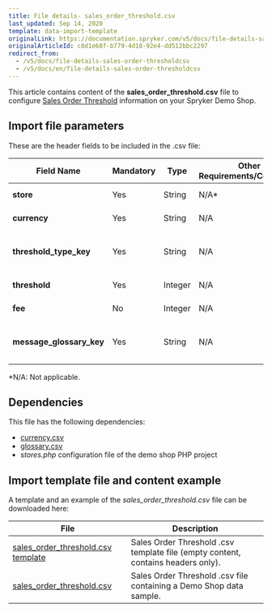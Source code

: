 ```yaml
---
title: File details- sales_order_threshold.csv
last_updated: Sep 14, 2020
template: data-import-template
originalLink: https://documentation.spryker.com/v5/docs/file-details-sales-order-thresholdcsv
originalArticleId: c8d1e68f-b779-4d18-92e4-dd512bbc2297
redirect_from:
  - /v5/docs/file-details-sales-order-thresholdcsv
  - /v5/docs/en/file-details-sales-order-thresholdcsv
---
```


This article contains content of the **sales_order_threshold.csv** file to configure [Sales Order Threshold](/docs/scos/user/features/{{page.version}}/checkout-feature-overview/order-thresholds-overview.html) information on your Spryker Demo Shop.

## Import file parameters 
These are the header fields to be included in the .csv file:

| Field Name | Mandatory | Type | Other Requirements/Comments | Description |
| --- | --- | --- | --- | --- |
| **store** | Yes | String | N/A*| Name of the store. |
| **currency** | Yes | String | N/A | Currency ISO code. |
| **threshold_type_key** | Yes | String | N/A | Identifier of the threshold type. |
| **threshold** | Yes | Integer | N/A| Threshold value. |
| **fee** | No | Integer | N/A | Threshold fee. |
| **message_glossary_key** | Yes | String | N/A | Identifier of the glossary message. |
*N/A: Not applicable.

## Dependencies
This file has the following dependencies:

*  [currency.csv](/docs/scos/dev/data-import/{{page.version}}/data-import-categories/commerce-setup/file-details-currency.csv.html)
*  [glossary.csv](/docs/scos/dev/data-import/{{page.version}}/data-import-categories/commerce-setup/file-details-glossary.csv.html)
*  s*tores.php* configuration file of the demo shop PHP project

## Import template file and content example
A template and an example of the *sales_order_threshold.csv* file can be downloaded here:

| File | Description |
| --- | --- |
| [sales_order_threshold.csv template](https://spryker.s3.eu-central-1.amazonaws.com/docs/Developer+Guide/Back-End/Data+Manipulation/Data+Ingestion/Data+Import/Data+Import+Categories/Commerce+Setup/Template+sales_order_threshold.csv) | Sales Order Threshold .csv template file (empty content, contains headers only). |
| [sales_order_threshold.csv](https://spryker.s3.eu-central-1.amazonaws.com/docs/Developer+Guide/Back-End/Data+Manipulation/Data+Ingestion/Data+Import/Data+Import+Categories/Commerce+Setup/sales_order_threshold.csv) | Sales Order Threshold .csv file containing a Demo Shop data sample. |
